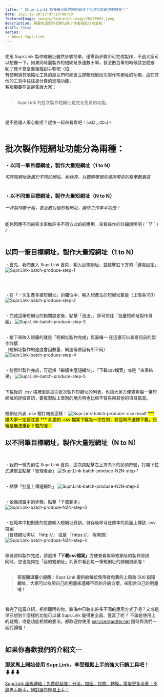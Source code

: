 ```yaml
---
title: "【Supr.Link】超多網址讓你縮到厭世？批次功能是你的救星！"
date: 2021-12-30T17:07:10+08:00
featuredImage: images/featured-image/CH02PH01.jpeg
description: 需要快速製作短網址嗎？來看看批次功能吧！
draft: false
series:
 - About Supr.Link
---
```

<br>
使用 Supr.Link 製作縮網址雖然步驟簡單，僅需兩步驟即可完成製作，不過大家可以想像一下，如果同時需製作的短網址多達數十筆，甚至數百筆的時候該怎麼辦呢？總不會是重複縮到手軟吧（怕
<br>
有使用過其他縮址工具的朋友們可能會立即聯想到批次製作短網址的功能，這在其他的工具中往往是付費的進階功能，<br>
客服獺要在這邊告訴大家：
<br>
<br>

>Supr.Link 的批次製作短網址是完全免費的功能。
<br>

是不是讓人很心動呢？趕快一起來看看吧！(๑ↀᆺↀ๑)✧
<br>
<br>

# 批次製作短網址功能分為兩種：
### ・以同一筆目標網址，製作大量短網址（1 to N）

*可將短網址放置於不同的網站、粉絲頁，以觀察哪個來源所帶來的點擊數最高*
<br>
<br>

### ・以不同筆目標網址，製作大量短網址（N to N）

*一次製作數十組，甚至數百組的短網址，讓你工作事半功倍！*
<br>
<br>
<br>
能夠因應不同的需求來做許多不同方式的的應用，來看操作的詳細說明吧  ( ´ ▽ ` )ﾉ
<br>
<br>

## 以同一筆目標網址，製作大量短網址（1 to N）
・首先，我們進入 Supr.Link 首頁，輸入目標網址，並點擊右下方的「進階設定」
![Supr.Link-batch-produce-step-1](/CH02/CH02PH02.png)
<!-- 測試圖片 caption
<figure>
  <img src="/CH02/CH02PH02.png" width="600px" height="300px">
  <figcatpion>Supr.Link｜縮短網址操作頁面</figcaption>
</figure>
-->
<br>
<br>

・在「一次生產多組短網址」的欄位中，輸入想產生的短網址數量（上限為100）
![Supr.Link-batch-produce-step-2](/CH02/CH02PH03.png)
<br>
<br>

・完成這筆短網址的相關設定後，點擊「送出」，即可前往「批量短網址製作頁面」
![Supr.Link-batch-produce-step-3](/CH02/CH02PH04.png)
<br>
<br>

・接下來映入眼簾的就是「短網址製作完成」頁面囉～ 在這邊可以查看目前的製作詳情<br>
（短網址製作的速度會因數量、網速等原因有所不同）
![Supr.Link-batch-produce-step-4](/CH02/CH02PH05.png)
<br>
<br>

・待資料製作完成，可選擇「繼續生產短網址」、「下載csv檔案」或是「查看結果」
![Supr.Link-batch-produce-step-5](/CH02/CH02PH06.png)
<br>
<br>

下載後的 .csv 檔裡面是這次批次製作短網址的列表，也讓大家方便查看每一筆短網址的詳細資訊，要複製貼上至別的地方時也比較不容易與其他的項目搞混。
<br>
<br>

短網址列表 .csv 檔打開長這樣：
![Supr.Link-batch-produce-.csv result](/CH02/CH02PH07.png)
<mark>*** 請大家一定要注意 ***
此處的 .csv 檔案下載為一次性的，若這時不選擇下載，日後是無法重新下載的喔！</mark>

## 以不同筆目標網址，製作大量短網址（N to N）
<br>

・我們一樣先前往 Supr.Link 首頁，這次請點擊右上方向下的箭頭符號，打開下拉式選單並點擊「管理後台」
![Supr.Link-batch-produce-N2N-step-1](/CH02/CH02PH08.png)
<br>
<br>

・點擊「批量上傳短網址」
![Supr.Link-batch-produce-N2N-step-2](/CH02/CH02PH09.png)
<br>
<br>

・依循視窗中的步驟，點擊「下載範本」
![Supr.Link-batch-produce-N2N-step-3](/CH02/CH02PH10.png)
<br>
<br>

・在範本中相對應的位置輸入短網址資訊，儲存後即可在原本的頁面上傳該 .csv 檔案<br>
（目標網址需以 「http://」 或是 「https://」 為開頭）
![Supr.Link-batch-produce-N2N-step-4](/CH02/CH02PH11.png)
<br>
<br>

等待資料製作完成，請選擇<strong>「下載csv檔案」</strong>方便查看每筆短網址的製作資訊<br>
同時，您也能夠在「我的短網址」列表中看到每一筆短網址的詳細資訊喔！
<br>
<br>

><strong>客服獺溫馨小提醒：Supr.Link 提供給每位使用者免費的上限為 500 組短網址，大家可以依照自己的用量來選擇不同的升級方案，來配合自己的用量唷！</strong>

<br>

看完了這篇介紹，相信聰明的你，腦海中已蹦出許多不同的應用方式了吧？又或是早已想到什麼樣的功能可以讓 Supr.Link 變得更全面、豐富了呢？
不論是使用上的疑問，或是功能相關的想法，都歡迎你使用 service@aotter.net 隨時與我們一起討論喔！
<br>
<br>


## 如果你喜歡我們的介紹文⋯
### 那就馬上開始使用 Supr.Link，享受輕鬆上手的強大行銷工具吧！⬇⬇⬇<br>
<a href="https://console.supr.link" target="_blank"> Supr.Link 超級連結｜免費就超強！分流、加密、投放、轉換，獲取更多流量！不論老手新手，絕對讓你輕易上手！</a>
<br>
<br>